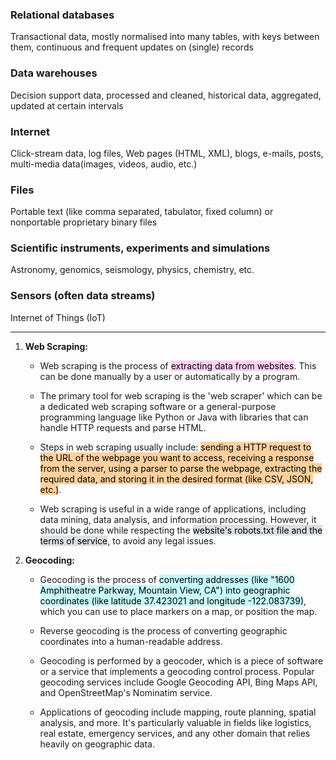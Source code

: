 ### Relational databases
Transactional data, mostly normalised into many tables, with keys between them, continuous and frequent updates on (single) records 
### Data warehouses 
Decision support data, processed and cleaned, historical data, aggregated, updated at certain intervals 
### Internet 
Click-stream data, log files, Web pages (HTML, XML), blogs, e-mails, posts, multi-media data(images, videos, audio, etc.)
### Files
Portable text (like comma separated, tabulator, fixed column) or nonportable proprietary binary files 
### Scientific instruments, experiments and simulations 
Astronomy, genomics, seismology, physics, chemistry, etc. 
### Sensors (often data streams)
Internet of Things (IoT)

---

1. **Web Scraping:**
    
    - Web scraping is the process of <mark style="background: #FFB8EBA6;">extracting data from websites</mark>. This can be done manually by a user or automatically by a program.
        
    - The primary tool for web scraping is the 'web scraper' which can be a dedicated web scraping software or a general-purpose programming language like Python or Java with libraries that can handle HTTP requests and parse HTML.
        
    - Steps in web scraping usually include: <mark style="background: #FFB86CA6;">sending a HTTP request to the URL of the webpage you want to access, receiving a response from the server, using a parser to parse the webpage, extracting the required data, and storing it in the desired format (like CSV, JSON, etc.)</mark>.
        
    - Web scraping is useful in a wide range of applications, including data mining, data analysis, and information processing. However, it should be done while respecting the <mark style="background: #CACFD9A6;">website's robots.txt file and the terms of service</mark>, to avoid any legal issues.
        
2. **Geocoding:**
    
    - Geocoding is the process of <mark style="background: #ABF7F7A6;">converting addresses (like "1600 Amphitheatre Parkway, Mountain View, CA") into geographic coordinates (like latitude 37.423021 and longitude -122.083739)</mark>, which you can use to place markers on a map, or position the map.
        
    - Reverse geocoding is the process of converting geographic coordinates into a human-readable address.
        
    - Geocoding is performed by a geocoder, which is a piece of software or a service that implements a geocoding control process. Popular geocoding services include Google Geocoding API, Bing Maps API, and OpenStreetMap's Nominatim service.
        
    - Applications of geocoding include mapping, route planning, spatial analysis, and more. It's particularly valuable in fields like logistics, real estate, emergency services, and any other domain that relies heavily on geographic data.